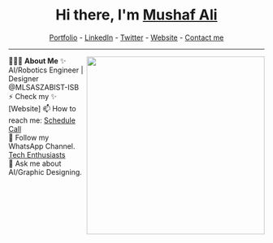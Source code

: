 <h1 align="center"> Hi there, I'm <a href="https://www.linkedin.com/in/mushafmir/">Mushaf Ali</a> </h1> 

<!--- Adding Header Elements -->
<p align="center">
  <a href="https://mushafmirdev.github.io/portfolio/">Portfolio</a> -
  <a href="https://www.linkedin.com/in/mushafmir/">LinkedIn</a> - 
  <a href="https://x.com/Mushafmir1850">Twitter</a> -
  <a href="https://mushafmirdev.github.io/portfolio/">Website</a> -
  <a href="https://topmate.io/mushaf_ali">Contact me</a> 
</p> 

-----------------------------------------------------------
👨🏻‍💻 **About Me**<img src="https://raw.githubusercontent.com/sanjay-kv/sanjay-kv/main/Assets/illustration.png" min-width="300px" max-width="300px" width="350px" align="right"> 
✨ AI/Robotics Engineer | Designer @MLSASZABIST-ISB <br>
⚡ Check my ✨ [Website]
📫 How to reach me: [Schedule Call](https://topmate.io/mushaf_ali) <br>
👯 Follow my WhatsApp Channel. [Tech Enthusiasts](https://whatsapp.com/channel/0029VarkCmE2UPBBlMNbEW2J)<br>
💬 Ask me about AI/Graphic Designing.<br>
<!--- Adding Tech Stack open Section -->

